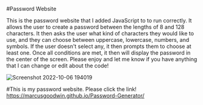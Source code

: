 #Password Website

This is the password website that I added JavaScript to to run correctly. It allows the user to create a password between the lengths of 8 and 128 characters. It then asks the user what kind of characters they would like to use, and they can choose between uppercase, lowercase, numbers, and symbols. If the user doesn't select any, it then prompts them to choose at least one. Once all conditions are met, it then will display the password in the center of the screen. Please enjoy and let me know if you have anything that I can change or edit about the code!

![Screenshot 2022-10-06 194019](https://user-images.githubusercontent.com/112059597/194448432-42ee67cc-ed6b-4a5e-ba8b-c5f2f5c37e18.png)



#This is my password website. Please click the link!
https://marcusgoodwin.github.io/Password-Generator/
